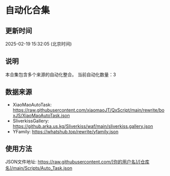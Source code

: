 # 自动化合集

## 更新时间
2025-02-19 15:32:05 (北京时间)

## 说明
本合集包含多个来源的自动化整合。
当前自动化数量：3

## 数据来源
- XiaoMaoAutoTask: https://raw.githubusercontent.com/xiaomaoJT/QxScript/main/rewrite/boxJS/XiaoMaoAutoTask.json
- SliverkissGallery: https://github.arka.us.kg/Sliverkiss/waf/main/sliverkiss.gallery.json
- YFamily: https://whatshub.top/rewrite/yfamily.json

## 使用方法
JSON文件地址: https://raw.githubusercontent.com/[你的用户名]/[仓库名]/main/Scripts/Auto_Task.json
